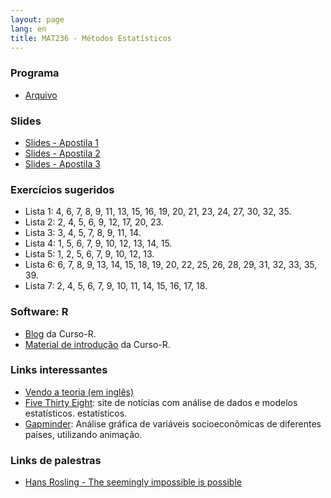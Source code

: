 ```yaml
---
layout: page
lang: en
title: MAT236 - Métodos Estatísticos
---
```


### Programa

* [Arquivo](Programa_MAT236.pdf)

### Slides

* [Slides - Apostila 1](Apostila1_MAT236.pdf)
* [Slides - Apostila 2](Apostila2_MAT236.pdf)
* [Slides - Apostila 3](Apostila3_MAT236.pdf)

### Exercícios sugeridos

* Lista 1: 4, 6, 7, 8, 9, 11, 13, 15, 16, 19, 20, 21, 23, 24, 27, 30, 32, 35.
* Lista 2: 2, 4, 5, 6, 9, 12, 17, 20, 23.
* Lista 3: 3, 4, 5, 7, 8, 9, 11, 14.
* Lista 4: 1, 5, 6, 7, 9, 10, 12, 13, 14, 15.
* Lista 5: 1, 2, 5, 6, 7, 9, 10, 12, 13. 
* Lista 6: 6, 7, 8, 9, 13, 14, 15, 18, 19, 20, 22, 25, 26, 28, 29, 31, 32, 33, 35, 39.
* Lista 7: 2, 4, 5, 6, 7, 9, 10, 11, 14, 15, 16, 17, 18.

### Software: R

* [Blog](http://curso-r.com/blog/) da Curso-R.
* [Material de introdução](http://material.curso-r.com/) da Curso-R. 

### Links interessantes

* [Vendo a teoria (em inglês)](http://students.brown.edu/seeing-theory/index.html)
* [Five Thirty Eight](http://fivethirtyeight.com/): site de notícias com análise de dados e modelos estatísticos.
estatísticos.
* [Gapminder](http://www.gapminder.org/tools/#_chart-type=bubbles): Análise gráfica de variáveis socioeconômicas de diferentes países, utilizando animação.

### Links de palestras 

* [Hans Rosling - The seemingly impossible is possible](https://www.gapminder.org/videos/hans-rosling-ted-talk-2007-seemingly-impossible-is-possible/)